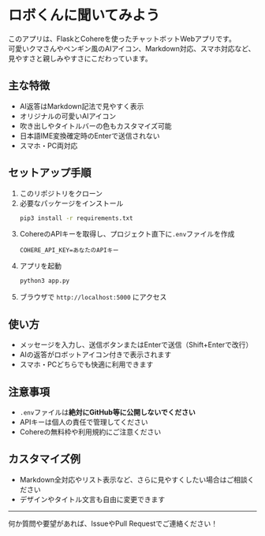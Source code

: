 # ロボくんに聞いてみよう

このアプリは、FlaskとCohereを使ったチャットボットWebアプリです。  
可愛いクマさんやペンギン風のAIアイコン、Markdown対応、スマホ対応など、見やすさと親しみやすさにこだわっています。

## 主な特徴
- AI返答はMarkdown記法で見やすく表示
- オリジナルの可愛いAIアイコン
- 吹き出しやタイトルバーの色もカスタマイズ可能
- 日本語IME変換確定時のEnterで送信されない
- スマホ・PC両対応

## セットアップ手順
1. このリポジトリをクローン
2. 必要なパッケージをインストール
   ```bash
   pip3 install -r requirements.txt
   ```
3. CohereのAPIキーを取得し、プロジェクト直下に`.env`ファイルを作成
   ```
   COHERE_API_KEY=あなたのAPIキー
   ```
4. アプリを起動
   ```bash
   python3 app.py
   ```
5. ブラウザで `http://localhost:5000` にアクセス

## 使い方
- メッセージを入力し、送信ボタンまたはEnterで送信（Shift+Enterで改行）
- AIの返答がロボットアイコン付きで表示されます
- スマホ・PCどちらでも快適に利用できます

## 注意事項
- `.env`ファイルは**絶対にGitHub等に公開しないでください**
- APIキーは個人の責任で管理してください
- Cohereの無料枠や利用規約にご注意ください

## カスタマイズ例
- Markdown全対応やリスト表示など、さらに見やすくしたい場合はご相談ください
- デザインやタイトル文言も自由に変更できます

---

何か質問や要望があれば、IssueやPull Requestでご連絡ください！ 

<script src="https://cdn.jsdelivr.net/npm/marked/marked.min.js"></script> 